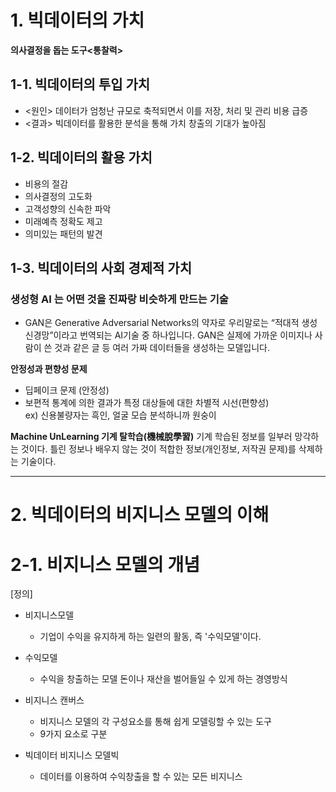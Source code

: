 # 1. 빅데이터의 가치
**의사결정을 돕는 도구<통찰력>**

## 1-1. 빅데이터의 투입 가치
- <원인> 데이터가 엄청난 규모로 축적되면서 이를 저장, 처리 및 관리 비용 급증
- <결과> 빅데이터를 활용한 분석을 통해 가치 창출의 기대가 높아짐


## 1-2. 빅데이터의 활용 가치 
- 비용의 절감
- 의사결정의 고도화
- 고객성향의 신속한 파악
- 미래예측 정확도 제고
- 의미있는 패턴의 발견 <br>

## 1-3. 빅데이터의 사회 경제적 가치

### 생성형 AI 는 어떤 것을 진짜랑 비슷하게 만드는 기술
- GAN은 Generative Adversarial Networks의 약자로 우리말로는 “적대적 생성 신경망”이라고 번역되는 AI기술 중 하나입니다. GAN은 실제에 가까운 이미지나 사람이 쓴 것과 같은 글 등 여러 가짜 데이터들을 생성하는 모델입니다.

**안정성과 편향성 문제**
- 딥페이크 문제 (안정성)
- 보편적 통계에 의한 결과가 특정 대상들에 대한 차별적 시선(편향성)<br>
ex) 신용불량자는 흑인, 얼굴 모습 분석하니까 원숭이

**Machine UnLearning 기계 탈학습(機械脫學習)**
기계 학습된 정보를 일부러 망각하는 것이다. 틀린 정보나 배우지 않는 것이 적합한 정보(개인정보, 저작권 문제)를 삭제하는 기술이다.

---
# 2. 빅데이터의 비지니스 모델의 이해

# 2-1. 비지니스 모델의 개념
[정의] 
- 비지니스모델
   - 기업이 수익을 유지하게 하는 일련의 활동, 즉 '수익모델'이다. <br>
- 수익모델
   - 수익을 창출하는 모델 돈이나 재산을 벌어들일 수 있게 하는 경영방식 <br>

- 비지니스 캔버스
   - 비지니스 모델의 각 구성요소를 통해 쉽게 모델링할 수 있는 도구
   - 9가지 요소로 구분

- 빅데이터 비지니스 모델빅
   - 데이터를 이용하여 수익창출을 할 수 있는 모든 비지니스
